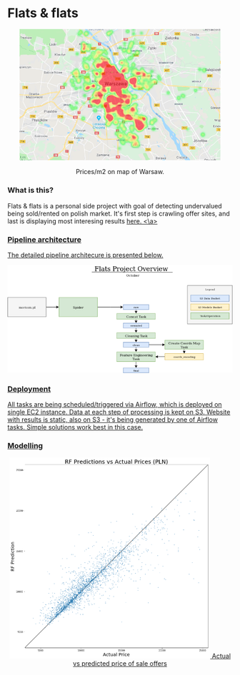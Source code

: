 # Flats & flats
<p align="center">
  <img src="/docs/prices_m2_warsaw.png" width="450">
</p>
<p align="center">
  Prices/m2 on map of Warsaw.
</p>

### What is this?
Flats & flats is a personal side project with goal of detecting undervalued being sold/rented on polish market. It's first step is crawling offer sites, and last is displaying most interesing results <a href=flats.antoniszczepanik.com> here. <\a>

### Pipeline architecture
The detailed pipeline architecure is presented below.

![General Overview](docs/FlatsOverview.png)

### Deployment
All tasks are being scheduled/triggered via Airflow, which is deployed on single EC2 instance. Data at each step of processing is kept on S3. Website with results is static, also on S3 - it's being generated by one of Airflow tasks. Simple solutions work best in this case.


### Modelling

<p align="center">
  <img src="/docs/RF_pred_vs_actual.png" width="450">
    Actual vs predicted price of sale offers
</p>
